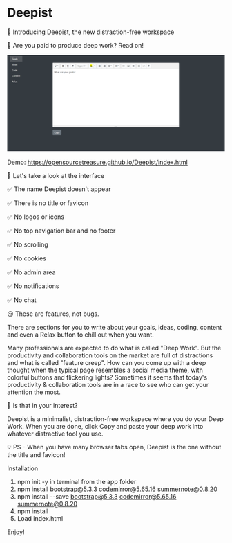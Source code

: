 # Deepist
🥁 Introducing Deepist, the new distraction-free workspace 
     
🎤 Are you paid to produce deep work? Read on!


![screenshot](Deepist-GUI.png)

Demo: https://opensourcetreasure.github.io/Deepist/index.html

🎷 Let's take a look at the interface

✅ The name Deepist doesn't appear

✅ There is no title or favicon

✅ No logos or icons

✅ No top navigation bar and no footer

✅ No scrolling

✅ No cookies

✅ No admin area

✅ No notifications

✅ No chat


😏 These are features, not bugs. 

There are sections for you to write about your goals, ideas, coding, content and even a Relax button to chill out when you want.

Many professionals are expected to do what is called "Deep Work". But the productivity and collaboration tools on the market are full of distractions and what is called "feature creep". How can you come up with a deep thought when the typical page resembles a social media theme, with colorful buttons and flickering lights? Sometimes it seems that today's productivity & collaboration tools are in a race to see who can get your attention the most. 

💬 Is that in your interest?

Deepist is a minimalist, distraction-free workspace where you do your Deep Work. When you are done, click Copy and paste your deep work into whatever distractive tool you use.

💡 PS - When you have many browser tabs open, Deepist is the one without the title and favicon!

Installation

1. npm init -y in terminal from the app folder
2. npm install bootstrap@5.3.3 codemirror@5.65.16 summernote@0.8.20
3. npm install --save bootstrap@5.3.3 codemirror@5.65.16 summernote@0.8.20
4. npm install
5. Load index.html

Enjoy!

   
